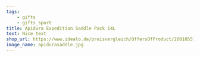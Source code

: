 ```yaml
---
tags:
    - gifts
    - gifts_sport
title: Apidura Expedition Saddle Pack 14L
text: Nice text
shop_url: https://www.idealo.de/preisvergleich/OffersOfProduct/200105575_-expedition-saddle-pack-14l-apidura.html
image_name: apidurasaddle.jpg
---
```


